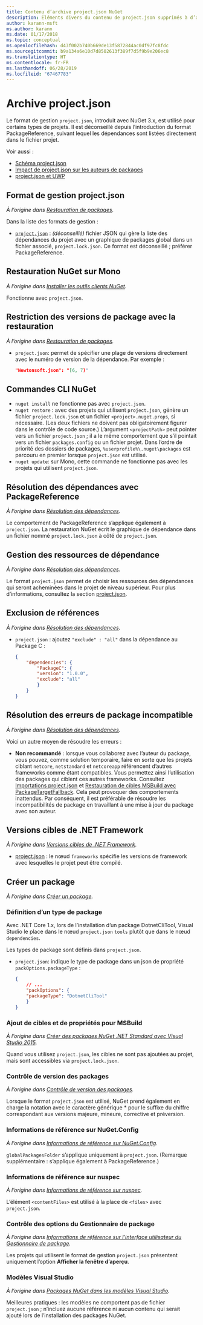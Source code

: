 ```yaml
---
title: Contenu d’archive project.json NuGet
description: Éléments divers du contenu de project.json supprimés à d’autres endroits de la documentation NuGet.
author: karann-msft
ms.author: karann
ms.date: 01/17/2018
ms.topic: conceptual
ms.openlocfilehash: d43f002b740b669de13f5872844ac0df97fc8fdc
ms.sourcegitcommit: b9a134a6e10d7d8502613f389f7d5f9b9e206ec8
ms.translationtype: HT
ms.contentlocale: fr-FR
ms.lasthandoff: 06/28/2019
ms.locfileid: "67467783"
---
```

# <a name="projectjson-archive"></a>Archive project.json

Le format de gestion `project.json`, introduit avec NuGet 3.x, est utilisé pour certains types de projets. Il est déconseillé depuis l’introduction du format PackageReference, suivant lequel les dépendances sont listées directement dans le fichier projet.

Voir aussi :

- [Schéma project.json](project-json.md)
- [Impact de project.json sur les auteurs de packages](project-json-impact.md)
- [project.json et UWP](project-json-and-uwp.md)

## <a name="projectjson-management-format"></a>Format de gestion project.json

*À l’origine dans [Restauration de packages](../what-is-nuget.md).*

Dans la liste des formats de gestion :

- [`project.json`](project-json.md) : *(déconseillé)* fichier JSON qui gère la liste des dépendances du projet avec un graphique de packages global dans un fichier associé, `project.lock.json`. Ce format est déconseillé ; préférer PackageReference.

## <a name="nuget-restore-on-mono"></a>Restauration NuGet sur Mono

*À l’origine dans [Installer les outils clients NuGet](../install-nuget-client-tools.md).*

Fonctionne avec `project.json`.

## <a name="constraining-package-versions-with-restore"></a>Restriction des versions de package avec la restauration

*À l’origine dans [Restauration de packages](../consume-packages/package-restore.md#constrain-package-versions-with-restore).*

- `project.json`: permet de spécifier une plage de versions directement avec le numéro de version de la dépendance. Par exemple :

    ```json
    "Newtonsoft.json": "[6, 7)"
    ```

## <a name="nuget-cli-commands"></a>Commandes CLI NuGet

- `nuget install` ne fonctionne pas avec `project.json`.
- `nuget restore` : avec des projets qui utilisent `project.json`, génère un fichier `project.lock.json` et un fichier `<project>.nuget.props`, si nécessaire. (Les deux fichiers ne doivent pas obligatoirement figurer dans le contrôle de code source.) L’argument `<projectPath>` peut pointer vers un fichier `project.json` ; il a le même comportement que s’il pointait vers un fichier `packages.config` ou un fichier projet. Dans l’ordre de priorité des dossiers de packages, `%userprofile%\.nuget\packages` est parcouru en premier lorsque `project.json` est utilisé.
- `nuget update`: sur Mono, cette commande ne fonctionne pas avec les projets qui utilisent `project.json`.

## <a name="dependency-resolution-with-packagereference"></a>Résolution des dépendances avec PackageReference

*À l’origine dans [Résolution des dépendances](../consume-packages/dependency-resolution.md#dependency-resolution-with-packagereference).*

Le comportement de PackageReference s’applique également à `project.json`. La restauration NuGet écrit le graphique de dépendance dans un fichier nommé `project.lock.json` à côté de `project.json`.

## <a name="managing-dependency-assets"></a>Gestion des ressources de dépendance

*À l’origine dans [Résolution des dépendances](../consume-packages/dependency-resolution.md#managing-dependency-assets).*

Le format `project.json` permet de choisir les ressources des dépendances qui seront acheminées dans le projet de niveau supérieur. Pour plus d’informations, consultez la section [project.json](project-json.md).

## <a name="excluding-references"></a>Exclusion de références

*À l’origine dans [Résolution des dépendances](../consume-packages/dependency-resolution.md#excluding-references).*

- `project.json` : ajoutez `"exclude" : "all"` dans la dépendance au Package C :

    ```json
    {
        "dependencies": {
            "PackageC": {
            "version": "1.0.0",
            "exclude": "all"
            }
        }
    }
    ```

## <a name="resolving-incompatible-package-errors"></a>Résolution des erreurs de package incompatible

*À l’origine dans [Résolution des dépendances](../consume-packages/dependency-resolution.md#resolving-incompatible-package-errors).*

Voici un autre moyen de résoudre les erreurs :

- **Non recommandé** : lorsque vous collaborez avec l’auteur du package, vous pouvez, comme solution temporaire, faire en sorte que les projets ciblant `netcore`, `netstandard` et `netcoreapp` référencent d’autres frameworks comme étant compatibles. Vous permettez ainsi l’utilisation des packages qui ciblent ces autres frameworks. Consultez [Importations project.json](project-json.md#imports) et [Restauration de cibles MSBuild avec PackageTargetFallback](../reference/msbuild-targets.md#packagetargetfallback). Cela peut provoquer des comportements inattendus. Par conséquent, il est préférable de résoudre les incompatibilités de package en travaillant à une mise à jour du package avec son auteur.

## <a name="target-frameworks"></a>Versions cibles de .NET Framework

*À l’origine dans [Versions cibles de .NET Framework](../reference/target-frameworks.md).*

- [project.json](project-json.md) : le nœud `frameworks` spécifie les versions de framework avec lesquelles le projet peut être compilé.

## <a name="creating-a-package"></a>Créer un package

*À l’origine dans [Créer un package](../create-packages/creating-a-package.md).*

### <a name="setting-a-package-type"></a>Définition d’un type de package

Avec .NET Core 1.x, lors de l’installation d’un package DotnetCliTool, Visual Studio le place dans le nœud `project.json` `tools` plutôt que dans le nœud `dependencies`.

Les types de package sont définis dans `project.json`.

- `project.json`: indique le type de package dans un json de propriété `packOptions.packageType` :

    ```json
    {
        // ...
        "packOptions": {
        "packageType": "DotnetCliTool"
        }
    }
    ```

### <a name="adding-targets-and-props-for-msbuild"></a>Ajout de cibles et de propriétés pour MSBuild

*À l’origine dans [Créer des packages NuGet .NET Standard avec Visual Studio 2015](../guides/create-net-standard-packages-vs2015.md).*

Quand vous utilisez `project.json`, les cibles ne sont pas ajoutées au projet, mais sont accessibles via `project.lock.json`.

### <a name="package-versioning"></a>Contrôle de version des packages

*À l’origine dans [Contrôle de version des packages](../reference/package-versioning.md).*

Lorsque le format `project.json` est utilisé, NuGet prend également en charge la notation avec le caractère générique \* pour le suffixe du chiffre correspondant aux versions majeure, mineure, corrective et préversion.

### <a name="nugetconfig-reference"></a>Informations de référence sur NuGet.Config

*À l’origine dans [Informations de référence sur NuGet.Config](../reference/nuget-config-file.md).*

`globalPackagesFolder` s’applique uniquement à `project.json`. (Remarque supplémentaire : s’applique également à PackageReference.)

### <a name="nuspec-file-reference"></a>Informations de référence sur nuspec

*À l’origine dans [Informations de référence sur nuspec](../reference/nuspec.md).*

L’élément `<contentFiles>` est utilisé à la place de `<files>` avec `project.json`.

### <a name="package-manager-options-control"></a>Contrôle des options du Gestionnaire de package

*À l’origine dans [Informations de référence sur l’interface utilisateur du Gestionnaire de package](../tools/package-manager-ui.md).*

Les projets qui utilisent le format de gestion `project.json` présentent uniquement l’option **Afficher la fenêtre d’aperçu**.

### <a name="visual-studio-templates"></a>Modèles Visual Studio

*À l’origine dans [Packages NuGet dans les modèles Visual Studio](../visual-studio-extensibility/visual-studio-templates.md).*

Meilleures pratiques : les modèles ne comportent pas de fichier `project.json` ; n’incluez aucune référence ni aucun contenu qui serait ajouté lors de l’installation des packages NuGet.
